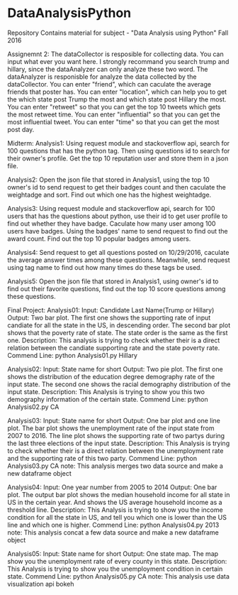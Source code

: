 # DataAnalysisPython
Repository Contains material for subject - "Data Analysis using Python" Fall 2016

Assignemnt 2:
The dataCollector is resposible for  collecting data. You can input what ever you want here. I strongly recommand you search trump and hillary, since the dataAnalyzer can only analyze these two word.
The dataAnalyzer is responisble for analyze the data collected by the dataCollector. 
You can enter "friend", which can caculate the average friends that poster has. 
You can enter "location", which can help you to get the which state post Trump the most and which state post Hillary the most.
You can enter "retweet" so that you can get the top 10 tweets which gets the most retweet time.
You can enter "influential" so that you can get the most influential tweet.
You can enter "time" so that you can get the most post day.

Midterm:
Analysis1: Using request module and stackoverflow api, search for 100 questions that has the python tag. Then using questions id to search for their owner's profile. Get the top 10 reputation user and store them in a json file.

Analysis2: Open the json file that stored in Analysis1, using the top 10 owner's id to send request to get their badges count and then caculate the weightadge and sort. Find out which one has the highest weightadge.

Analysis3: Using request module and stackoverflow api, search for 100 users that has the questions about python, use their id to get user profile to find out whether they have badge. Caculate how many user among 100 users have badges. Using the badges' name to send request to find out the award count. Find out the top 10 popular badges among users.

Analysis4: Send request to get all questions posted on 10/29/2016, caculate the average answer times among these questions. Meanwhile, send request using tag name to find out how many times do these tags be used.

Analysis5: Open the json file that stored in Analysis1, using owner's id to find out their favorite questions, find out the top 10 score questions among these  questions.

Final Project:
Analysis01: 
Input: 	Candidate Last Name(Trump or Hillary)
Output: Two bar plot. The first one shows the supporting rate of input candiate for all the state in the US, in descending order. The 			second bar plot shows that the poverty rate of state. The state order is the same as the first one.
Description: This analysis is trying to check whether their is a direct relation between the candiate supporting rate and the state 			poverty rate.
Commend Line: python Analysis01.py Hillary 



Analysis02: 
Input: 	State name for short
Output: Two pie plot. The first one shows the distribution of the education degree demography rate of the input state.
		The second one shows the racial demography distribution of the input state.
Description: This Analysis is trying to show you this two demography information of the certain state.
Commend Line: python Analysis02.py CA 

Analysis03: 
Input: 	State name for short
Output: One bar plot and one line plot. The bar plot shows the unemployment rate of the input state from 2007 to 2016.
		The line plot shows the supporting rate of two partys during the last three elections of the input state.
Description: This Analysis is trying to check whether their is a direct relation between the unemployment rate and the supporting rate 			of this two party.
Commend Line: python Analysis03.py CA 
note: This analysis merges two data source and make a new dataframe object

Analysis04: 
Input: 	One year number from 2005 to 2014
Output: One bar plot. The output bar plot shows the median household income for all state in US in the certain year. And shows the US average household income as a threshold line.
Description: This Analysis is trying to show you the income condition for all the state in US, and tell you which one is lower than the US line and which one is higher.
Commend Line: python Analysis04.py 2013
note: This analysis concat a few data source and make a new dataframe object

Analysis05: 
Input: 	State name for short
Output: One state map. The map show you the unemployment rate of every county in this state.
Description: This Analysis is trying to show you the unemployment condition in certain state.
Commend Line: python Analysis05.py CA
note: This analysis use data visualization api bokeh